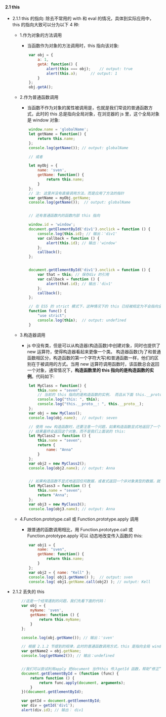 #### 2.1 this
- 2.1.1 this 的指向: 除去不常用的 with 和 eval 的情况，具体到实际应用中，this 的指向大致可以分为以下 4 种:
    + 1.作为对象的方法调用
        - 当函数作为对象的方法调用时，this 指向该对象:
        ```javascript
            var obj = {
                a: 1,
                getA: function() {
                    alert(this === obj);    // output: true
                    alert(this.a);      // output: 1
                }
            };
            obj.getA();
        ```
    + 2.作为普通函数调用
        - 当函数不作为对象的属性被调用是，也就是我们常说的普通函数方式，此时的 this 总是指向全局对象，在浏览器的
        js 里，这个全局对象是 window 对象:
        ```javascript
            window.name = 'globalName';
            let getName = function() {
                return this.name;
            };
            console.log(getName()); // output: globalName

            // 或者

            let myObj = {
                name: 'sven',
                getName: function() {
                    return this.name;
                }
            };
            // 注: 这里并没有直接调用方法，而是应用了方法的指针
            var getName = myObj.getName;
            console.log(getName());  // output: globalName


            // 还有普通函数内的函数内部 this 指向

            window.id = 'window';
            document.getElementById('div1').onclick = function () {
                console.log(this.id); // 输出：'div1'
                var callback = function () {
                    alert(this.id); // 输出：'window'
                };
                callback();
            };


            document.getElementById('div1').onclick = function () {
                var that = this; // 保存div 的引用
                var callback = function () {
                    alert(that.id); // 输出：'div1'
                };
                callback();
            };

            // 在 ES5 的 strict 模式下，这种情况下的 this 已经被规定为不会指向全局对象，而是 undifined:
            function func() {
                "use strict";
                console.log(this);  // output: undefined
            }

        ```

    + 3.构造器调用
        - js 中没有类，但是可以从构造器(构造函数)中创建对象，同时也提供了 new 运算符，使得构造器看起来更像一个类。
        构造器函数(为了和普通函数相区分，构造函数的第一个字符大写)和普通函数一样，他们的区别在于被调用的方式。当用
        new 运算符调用函数时，该函数总会返回一个对象，通常情况下，**构造函数里的 this 指向的是构造函数的实例**。代码如下:
        ```javascript
            let MyClass = function() {
                this.name = "seven";
                // 当前的 this 指向的是构造函数的实例， 而且从下面 this.__proto__ 也可以看出来。
                console.log("this: ", this);
                console.log("this.__proto__: ", this.__proto__);
            };
            var obj = new MyClass();
            console.log(obj.name);  // output: seven

            // 使用 new 构造函数时，还要注意一个问题，如果构造函数显式地返回了一个 object 类型的对象，那么此次运算
            // 结果最终会返回这个对象，而不是我们上面说的 this:
            let MyClass2 = function () {
                this.name = "seven";
                return {
                    name: "Anna"
                }
            };
            var obj2 = new MyClass2();
            console.log(obj2.name); // output: Anna


            // 如果构造函数不显式地返回任何数据，或者式返回一个非对象类型的数据，就不会造成上述问题:
            let MyClass3 = function () {
                this.name = "seven";
                return "Anna";
            };
            var obj3 = new MyClass3();
            console.log(obj3.name); // output: Anna

        ```

    + 4.Function.prototype.call 或 Function.prototype.apply 调用
        - 跟普通的函数调用相比，用 Function.prototype.call 或 Function.prototype.apply 可以
        动态地改变传入函数的 this:
        ```javascript
            var obj1 = {
                name: "sven",
                getName: function() {
                    return this.name;
                }
            };
            var obj2 = { name: "Kell" };
            console.log( obj1.getName() );  // output: sven
            console.log( obj1.getName.call(obj2) ); // output: Kell
        ```

- 2.1.2 丢失的 this
    ```javascript
        //这是一个经常遇到的问题，我们先看下面的代码：
        var obj = {
            myName: 'sven',
            getName: function () {
                return this.myName;
            }
        };

        console.log(obj.getName()); // 输出：'sven'

        // 根据 2.1.2 节提到的规律，此时的普通函数调用方式，this 是指向全局 window 的，所以结果是 undefined
        var getName2 = obj.getName;
        console.log(getName2()); // 输出：undefined


        //我们可以尝试利用apply 把document 当作this 传入getId 函数，帮助“修正”this：
        document.getElementById = (function (func) {
            return function () {
                return func.apply(document, arguments);
            }
        })(document.getElementById);

        var getId = document.getElementById;
        var div = getId('div1');
        alert(div.id); // 输出： div1

    ```
